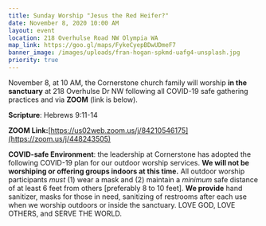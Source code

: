 ```yaml
---
title: Sunday Worship "Jesus the Red Heifer?"
date: November 8, 2020 10:00 AM
layout: event
location: 218 Overhulse Road NW Olympia WA
map_link: https://goo.gl/maps/FykeCyepBDwUDmeF7
banner_image: /images/uploads/fran-hogan-spkmd-uafg4-unsplash.jpg
priority: true
---
```

November 8, at 10 AM, the Cornerstone church family will worship **in the sanctuary** at 218 Overhulse Dr NW following all COVID-19 safe gathering practices and via **ZOOM** (link is below).

**Scripture**: Hebrews 9:11-14

**ZOOM Link:**[https://us02web.zoom.us/j/84210546175](https://zoom.us/j/448243505)

**COVID-safe Environment**: the leadership at Cornerstone has adopted the following COVID-19 plan for our outdoor worship services. **We will not be worshiping or offering groups indoors at this time.** All outdoor worship participants *must* (1) wear a mask and (2) maintain a *minimum* safe distance of at least 6 feet from others \[preferably 8 to 10 feet]. **We provide** hand sanitizer, masks for those in need, sanitizing of restrooms after each use when we worship outdoors or inside the sanctuary.     LOVE GOD, LOVE OTHERS, and SERVE THE WORLD.